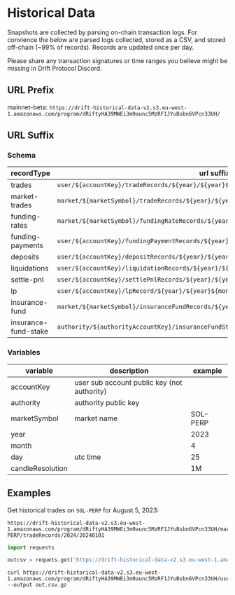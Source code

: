 # Historical Data

Snapshots are collected by parsing on-chain transaction logs. For convience the below are parsed logs collected, stored as a CSV, and stored off-chain (~99% of records). Records are updated once per day.

Please share any transaction signatures or time ranges you believe might be missing in Drift Protocol Discord.

## URL Prefix
mainnet-beta:  `https://drift-historical-data-v2.s3.eu-west-1.amazonaws.com/program/dRiftyHA39MWEi3m9aunc5MzRF1JYuBsbn6VPcn33UH/`

<!-- devnet: `https://drift-historical-data.s3.us-east-1.amazonaws.com/program/dRiftyHA39MWEi3m9aunc5MzRF1JYuBsbn6VPcn33UH/` -->

## URL Suffix

### Schema
| recordType | url suffix |
| --- | --- |
| trades | `user/${accountKey}/tradeRecords/${year}/${year}${month}${day}` |
| market-trades | `market/${marketSymbol}/tradeRecords/${year}/${year}${month}${day}` |
| funding-rates | `market/${marketSymbol}/fundingRateRecords/${year}/${year}${month}${day}` |
| funding-payments | `user/${accountKey}/fundingPaymentRecords/${year}/${year}${month}${day}` |
| deposits | `user/${accountKey}/depositRecords/${year}/${year}${month}${day}` |
| liquidations | `user/${accountKey}/liquidationRecords/${year}/${year}${month}${day}` |
| settle-pnl | `user/${accountKey}/settlePnlRecords/${year}/${year}${month}${day}` |
| lp | `user/${accountKey}/lpRecord/${year}/${year}${month}${day}` |
| insurance-fund | `market/${marketSymbol}/insuranceFundRecords/${year}/${year}${month}${day}` |
| insurance-fund-stake | `authority/${authorityAccountKey}/insuranceFundStakeRecords/${year}/${year}${month}${day}` |



### Variables
| variable | description | example |
| --- | --- | --- |
| accountKey | user sub account public key (not authority) | |
| authority | authority public key | |
| marketSymbol | market name | SOL-PERP |
| year |  | 2023 |
| month |  | 4 |
| day | utc time | 25 |
| candleResolution | | 1M |


## Examples

Get historical trades on `SOL-PERP` for August 5, 2023:
```
https://drift-historical-data-v2.s3.eu-west-1.amazonaws.com/program/dRiftyHA39MWEi3m9aunc5MzRF1JYuBsbn6VPcn33UH/market/SOL-PERP/tradeRecords/2024/20240101
```

<!-- ## Records Columns

Below are definitions of the columns in each record type.

### trades

| variable | description | example |
| --- | --- | --- |
| accountKey | user sub account public key (not authority) | |

### market-trades

### funding-rates

### funding-payments

### deposits

### liquidations

### candles

### settle-pnl-records -->


```python
import requests

outcsv = requets.get('https://drift-historical-data-v2.s3.eu-west-1.amazonaws.com/program/dRiftyHA39MWEi3m9aunc5MzRF1JYuBsbn6VPcn33UH/user/FrEFAwxdrzHxgc7S4cuFfsfLmcg8pfbxnkCQW83euyCS/tradeRecords/2023/20230201')'
```

```shell
curl https://drift-historical-data-v2.s3.eu-west-1.amazonaws.com/program/dRiftyHA39MWEi3m9aunc5MzRF1JYuBsbn6VPcn33UH/user/FrEFAwxdrzHxgc7S4cuFfsfLmcg8pfbxnkCQW83euyCS/tradeRecords/2023/20230201 --output out.csv.gz
```